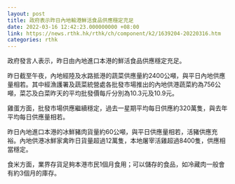 ```yaml
---
layout: post
title: 政府表示昨日內地輸港鮮活食品供應穩定充足
date: 2022-03-16 12:42:23.000000000 +08:00
link: https://news.rthk.hk/rthk/ch/component/k2/1639204-20220316.htm
categories: rthk
---
```


政府發言人表示，昨日由內地進口本港的鮮活食品供應穩定充足。

昨日截至午夜，內地經陸及水路抵港的蔬菜供應量約2400公噸，與平日內地供應量相若。其中經漁護署及蔬菜統營處各批發市場推出的內地供港蔬菜約為756公噸，菜芯及白菜昨天的平均批發價每斤分別為10.3元及10.9元。

雞蛋方面，批發市場供應繼續穩定，過去一星期平均每日供應約320萬隻，與去年平均每日供應量相若。

昨日內地進口本港的冰鮮豬肉貨量約60公噸，與平日供應量相若，活豬供應充裕。內地供港冰鮮家禽昨日貨量超過12萬隻，本地屠宰活雞超過8400隻，供應相當穩定。

食米方面，業界存貨足夠本港市民1個月食用；可以儲存的食品，如冷藏肉一般會有約3個月的庫存。
